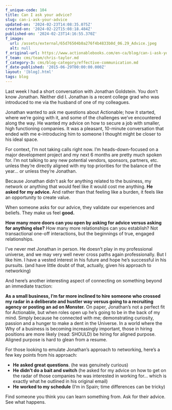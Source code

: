 ```yaml
---
f_unique-code: 104
title: Can I ask your advice?
slug: can-i-ask-your-advice
updated-on: '2024-02-23T14:08:35.075Z'
created-on: '2024-02-22T15:08:18.484Z'
published-on: '2024-02-23T14:16:55.370Z'
f_image:
  url: /assets/external/65d76504b0a276f4b4833b0d_06.29_Advice.jpeg
  alt: null
f_original-url: https://www.actionablebooks.com/en-ca/blog/can-i-ask-your-advice/
f_team: cms/team/chris-taylor.md
f_category-3: cms/blog-category/effective-communication.md
f_date-published: '2015-06-29T00:00:00.000Z'
layout: '[blog].html'
tags: blog
---
```


Last week I had a short conversation with Jonathan Goldstein. You don’t know Jonathan. Neither did I. Jonathan is a recent college grad who was introduced to me via the husband of one of my colleagues.

Jonathan wanted to ask me questions about Actionable; how it started, where we’re going with it, and some of the challenges we’ve encountered along the way. He wanted my advice on how to secure a job with smaller, high functioning companies. It was a pleasant, 10-minute conversation that ended with me e-introducing him to someone I thought might be closer to his ideal space.

For context, I’m not taking calls right now. I’m heads-down-focused on a major development project and my next 6 months are pretty much spoken for. I’m not talking to any new potential vendors, sponsors, partners, etc. unless they’re directly aligned with my top priorities for the balance of the year… or unless they’re Jonathan.

Because Jonathan didn’t ask for anything related to the business, my network or anything that would feel like it would cost me anything. **He asked for my advice.** And rather than that feeling like a burden, it feels like an opportunity to create value.

When someone asks for our advice, they validate our experiences and beliefs. They make us feel **good.**

**How many more doors can you open by asking for advice versus asking for anything else?** How many more relationships can you establish? Not transactional one-off interactions, but the beginnings of true, engaged relationships.

I’ve never met Jonathan in person. He doesn’t play in my professional universe, and we may very well never cross paths again professionally. But I like him. I have a vested interest in his future and hope he’s successful in his pursuits. (and have little doubt of that, actually, given his approach to networking)

And here’s another interesting aspect of connecting on something beyond an immediate traction:

**As a small business, I’m far more inclined to hire someone who crossed my radar in a deliberate and hustler way versus going to a recruiting agency or posting an ad on Monster.** On paper, Jonathan’s not a perfect fit for Actionable, but when roles open up he’s going to be in the back of my mind. Simply because he connected with me; demonstrating curiosity, passion and a hunger to make a dent in the Universe. In a world where the Why of a business is becoming increasingly important, those in hiring positions are more likely (read: SHOULD) be hiring for aligned purpose. Aligned purpose is hard to glean from a resume.

For those looking to emulate Jonathan’s approach to networking, here’s a few key points from his approach:

*   **He asked great questions**. (he was genuinely curious)
*   **He didn’t do a bait and switch** (he asked for my advice on how to get on the radar of those companies he was interested in working for… which is exactly what he outlined in his original email)
*   **He worked to my schedule** (I’m in Spain; time differences can be tricky)

Find someone you think you can learn something from. Ask for their advice. See what happens.
